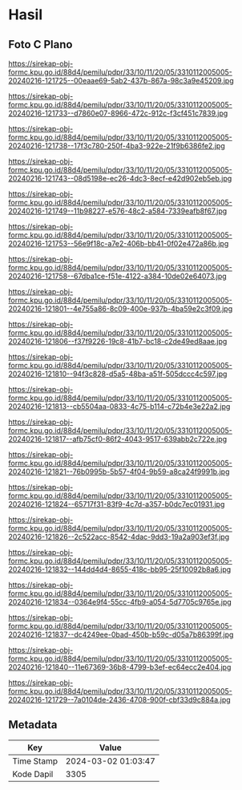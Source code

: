 # Hasil

## Foto C Plano

https://sirekap-obj-formc.kpu.go.id/88d4/pemilu/pdpr/33/10/11/20/05/3310112005005-20240216-121725--00eaae69-5ab2-437b-867a-98c3a9e45209.jpg

https://sirekap-obj-formc.kpu.go.id/88d4/pemilu/pdpr/33/10/11/20/05/3310112005005-20240216-121733--d7860e07-8966-472c-912c-f3cf451c7839.jpg

https://sirekap-obj-formc.kpu.go.id/88d4/pemilu/pdpr/33/10/11/20/05/3310112005005-20240216-121738--17f3c780-250f-4ba3-922e-21f9b6386fe2.jpg

https://sirekap-obj-formc.kpu.go.id/88d4/pemilu/pdpr/33/10/11/20/05/3310112005005-20240216-121743--08d5198e-ec26-4dc3-8ecf-e42d902eb5eb.jpg

https://sirekap-obj-formc.kpu.go.id/88d4/pemilu/pdpr/33/10/11/20/05/3310112005005-20240216-121749--11b98227-e576-48c2-a584-7339eafb8f67.jpg

https://sirekap-obj-formc.kpu.go.id/88d4/pemilu/pdpr/33/10/11/20/05/3310112005005-20240216-121753--56e9f18c-a7e2-406b-bb41-0f02e472a86b.jpg

https://sirekap-obj-formc.kpu.go.id/88d4/pemilu/pdpr/33/10/11/20/05/3310112005005-20240216-121758--67dba1ce-f51e-4122-a384-10de02e64073.jpg

https://sirekap-obj-formc.kpu.go.id/88d4/pemilu/pdpr/33/10/11/20/05/3310112005005-20240216-121801--4e755a86-8c09-400e-937b-4ba59e2c3f09.jpg

https://sirekap-obj-formc.kpu.go.id/88d4/pemilu/pdpr/33/10/11/20/05/3310112005005-20240216-121806--f37f9226-19c8-41b7-bc18-c2de49ed8aae.jpg

https://sirekap-obj-formc.kpu.go.id/88d4/pemilu/pdpr/33/10/11/20/05/3310112005005-20240216-121810--94f3c828-d5a5-48ba-a51f-505dccc4c597.jpg

https://sirekap-obj-formc.kpu.go.id/88d4/pemilu/pdpr/33/10/11/20/05/3310112005005-20240216-121813--cb5504aa-0833-4c75-b114-c72b4e3e22a2.jpg

https://sirekap-obj-formc.kpu.go.id/88d4/pemilu/pdpr/33/10/11/20/05/3310112005005-20240216-121817--afb75cf0-86f2-4043-9517-639abb2c722e.jpg

https://sirekap-obj-formc.kpu.go.id/88d4/pemilu/pdpr/33/10/11/20/05/3310112005005-20240216-121821--76b0995b-5b57-4f04-9b59-a8ca24f9991b.jpg

https://sirekap-obj-formc.kpu.go.id/88d4/pemilu/pdpr/33/10/11/20/05/3310112005005-20240216-121824--65717f31-83f9-4c7d-a357-b0dc7ec01931.jpg

https://sirekap-obj-formc.kpu.go.id/88d4/pemilu/pdpr/33/10/11/20/05/3310112005005-20240216-121826--2c522acc-8542-4dac-9dd3-19a2a903ef3f.jpg

https://sirekap-obj-formc.kpu.go.id/88d4/pemilu/pdpr/33/10/11/20/05/3310112005005-20240216-121832--144dd4d4-8655-418c-bb95-25f10092b8a6.jpg

https://sirekap-obj-formc.kpu.go.id/88d4/pemilu/pdpr/33/10/11/20/05/3310112005005-20240216-121834--0364e9f4-55cc-4fb9-a054-5d7705c9765e.jpg

https://sirekap-obj-formc.kpu.go.id/88d4/pemilu/pdpr/33/10/11/20/05/3310112005005-20240216-121837--dc4249ee-0bad-450b-b59c-d05a7b86399f.jpg

https://sirekap-obj-formc.kpu.go.id/88d4/pemilu/pdpr/33/10/11/20/05/3310112005005-20240216-121840--11e67369-36b8-4799-b3ef-ec64ecc2e404.jpg

https://sirekap-obj-formc.kpu.go.id/88d4/pemilu/pdpr/33/10/11/20/05/3310112005005-20240216-121729--7a0104de-2436-4708-900f-cbf33d9c884a.jpg


## Metadata

| Key        | Value               |
| ---------- | ------------------- |
| Time Stamp | 2024-03-02 01:03:47 |
| Kode Dapil | 3305                |



